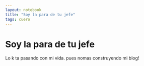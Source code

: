 ```yaml
---
layout: notebook
title: "Soy la para de tu jefe"
tags: cuero
---
```


# Soy la para de tu jefe

Lo k ta pasando con mi vida. pues nomas construyendo mi blog! 
